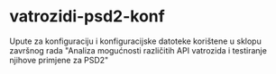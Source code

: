 # vatrozidi-psd2-konf
Upute za konfiguraciju i konfiguracijske datoteke korištene u sklopu završnog rada "Analiza mogućnosti različitih API vatrozida i testiranje njihove primjene za PSD2"
